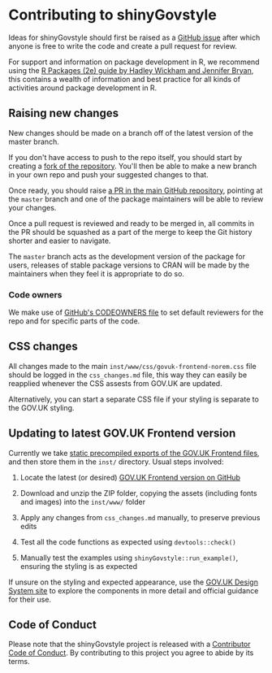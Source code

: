 # Contributing to shinyGovstyle

Ideas for shinyGovstyle should first be raised as a [GitHub issue](https://github.com/moj-analytical-services/shinyGovstyle/issues) after which anyone is free to write the code and create a pull request for review.

For support and information on package development in R, we recommend using the [R Packages (2e) guide by Hadley Wickham and Jennifer Bryan](https://r-pkgs.org/), this contains a wealth of information and best practice for all kinds of activities around package development in R.

## Raising new changes

New changes should be made on a branch off of the latest version of the master branch.

If you don't have access to push to the repo itself, you should start by creating a [fork of the repository](https://docs.github.com/en/pull-requests/collaborating-with-pull-requests/working-with-forks/fork-a-repo#forking-a-repository). You'll then be able to make a new branch in your own repo and push your suggested changes to that.

Once ready, you should raise [a PR in the main GitHub repository](https://github.com/moj-analytical-services/shinyGovstyle/compare), pointing at the `master` branch and one of the package maintainers will be able to review your changes.

Once a pull request is reviewed and ready to be merged in, all commits in the PR should be squashed as a part of the merge to keep the Git history shorter and easier to navigate.

The `master` branch acts as the development version of the package for users, releases of stable package versions to CRAN will be made by the maintainers when they feel it is appropriate to do so.

### Code owners

We make use of [GitHub's CODEOWNERS file](https://docs.github.com/en/repositories/managing-your-repositorys-settings-and-features/customizing-your-repository/about-code-owners) to set default reviewers for the repo and for specific parts of the code.

## CSS changes

All changes made to the main `inst/www/css/govuk-frontend-norem.css` file should be logged in the `css_changes.md` file, this way they can easily be reapplied whenever the CSS assests from GOV.UK are updated.

Alternatively, you can start a separate CSS file if your styling is separate to the GOV.UK styling.

## Updating to latest GOV.UK Frontend version

Currently we take [static precompiled exports of the GOV.UK Frontend files](https://frontend.design-system.service.gov.uk/install-using-precompiled-files/), and then store them in the `inst/` directory. Usual steps involved:

1. Locate the latest (or desired) [GOV.UK Frontend version on GitHub](https://github.com/alphagov/govuk-frontend/releases)

2. Download and unzip the ZIP folder, copying the assets (including fonts and images) into the `inst/www/` folder

3. Apply any changes from `css_changes.md` manually, to preserve previous edits

4. Test all the code functions as expected using `devtools::check()`

5. Manually test the examples using `shinyGovstyle::run_example()`, ensuring the styling is as expected

If unsure on the styling and expected appearance, use the [GOV.UK Design System site](https://design-system.service.gov.uk/) to explore the components in more detail and official guidance for their use.

## Code of Conduct

Please note that the shinyGovstyle project is released with a [Contributor Code of Conduct](CODE_OF_CONDUCT.md). By contributing to this project you agree to abide by its terms.
